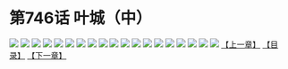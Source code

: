 # 第746话 叶城（中）
![](https://mhpic.xiaomingtaiji.net/comic/D/斗破苍穹/第746话F1_262376/1.jpg-zymk.middle.webp)
![](https://mhpic.xiaomingtaiji.net/comic/D/斗破苍穹/第746话F1_262376/2.jpg-zymk.middle.webp)
![](https://mhpic.xiaomingtaiji.net/comic/D/斗破苍穹/第746话F1_262376/3.jpg-zymk.middle.webp)
![](https://mhpic.xiaomingtaiji.net/comic/D/斗破苍穹/第746话F1_262376/4.jpg-zymk.middle.webp)
![](https://mhpic.xiaomingtaiji.net/comic/D/斗破苍穹/第746话F1_262376/5.jpg-zymk.middle.webp)
![](https://mhpic.xiaomingtaiji.net/comic/D/斗破苍穹/第746话F1_262376/6.jpg-zymk.middle.webp)
![](https://mhpic.xiaomingtaiji.net/comic/D/斗破苍穹/第746话F1_262376/7.jpg-zymk.middle.webp)
![](https://mhpic.xiaomingtaiji.net/comic/D/斗破苍穹/第746话F1_262376/8.jpg-zymk.middle.webp)
![](https://mhpic.xiaomingtaiji.net/comic/D/斗破苍穹/第746话F1_262376/9.jpg-zymk.middle.webp)
![](https://mhpic.xiaomingtaiji.net/comic/D/斗破苍穹/第746话F1_262376/10.jpg-zymk.middle.webp)
![](https://mhpic.xiaomingtaiji.net/comic/D/斗破苍穹/第746话F1_262376/11.jpg-zymk.middle.webp)
![](https://mhpic.xiaomingtaiji.net/comic/D/斗破苍穹/第746话F1_262376/12.jpg-zymk.middle.webp)
![](https://mhpic.xiaomingtaiji.net/comic/D/斗破苍穹/第746话F1_262376/13.jpg-zymk.middle.webp)
![](https://mhpic.xiaomingtaiji.net/comic/D/斗破苍穹/第746话F1_262376/14.jpg-zymk.middle.webp)
![](https://mhpic.xiaomingtaiji.net/comic/D/斗破苍穹/第746话F1_262376/15.jpg-zymk.middle.webp)
![](https://mhpic.xiaomingtaiji.net/comic/D/斗破苍穹/第746话F1_262376/16.jpg-zymk.middle.webp)
![](https://mhpic.xiaomingtaiji.net/comic/D/斗破苍穹/第746话F1_262376/17.jpg-zymk.middle.webp)
![](https://mhpic.xiaomingtaiji.net/comic/D/斗破苍穹/第746话F1_262376/18.jpg-zymk.middle.webp)
![](https://mhpic.xiaomingtaiji.net/comic/D/斗破苍穹/第746话F1_262376/19.jpg-zymk.middle.webp)
[【上一章】](./749.md)
[【目录】](./README.md)
[【下一章】](./751.md)

